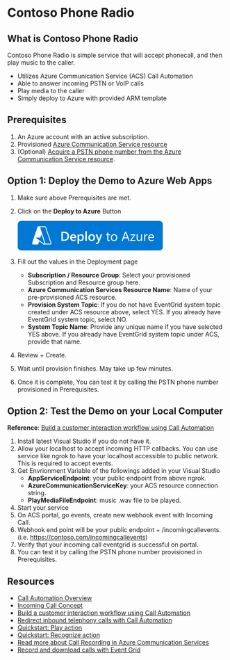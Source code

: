 # Contoso Phone Radio

## What is Contoso Phone Radio

Contoso Phone Radio is simple service that will accept phonecall, and then play music to the caller.

- Utilizes Azure Communication Service (ACS) Call Automation
- Able to answer incoming PSTN or VoIP calls
- Play media to the caller
- Simply deploy to Azure with provided ARM template

## Prerequisites

1. An Azure account with an active subscription.
2. Provisioned [Azure Communication Service resource](https://learn.microsoft.com/en-us/azure/communication-services/quickstarts/create-communication-resource)
3. (Optional) [Acquire a PSTN phone number from the Azure Communication Service resource](https://learn.microsoft.com/en-us/azure/communication-services/quickstarts/telephony/get-phone-number?tabs=windows&pivots=platform-azcli).

## Option 1: Deploy the Demo to Azure Web Apps

1. Make sure above Prerequisites are met.
2. Click on the **Deploy to Azure** Button

    [![Deploy To Azure](https://raw.githubusercontent.com/Azure/azure-quickstart-templates/master/1-CONTRIBUTION-GUIDE/images/deploytoazure.svg?sanitize=true)](https://portal.azure.com/#create/Microsoft.Template/uri/https%3a%2f%2fraw.githubusercontent.com%2fminwoolee-msft%2fcontoso-phone-radio%2fmain%2fazuredeploy.json)

3. Fill out the values in the Deployment page
   - **Subscription / Resource Group**: Select your provisioned Subscription and Resource group here.
   - **Azure Communication Services Resource Name**: Name of your pre-provisioned ACS resource.
   - **Provision System Topic**: If you do not have EventGrid system topic created under ACS resource above, select YES. If you already have EventGrid system topic, select NO.
   - **System Topic Name**: Provide any unique name if you have selected YES above. If you already have EventGrid system topic under ACS, provide that name.

4. Review + Create.
5. Wait until provision finishes. May take up few minutes.
6. Once it is complete, You can test it by calling the PSTN phone number provisioned in Prerequisites.

## Option 2: Test the Demo on your Local Computer

**Reference**: [Build a customer interaction workflow using Call Automation](https://learn.microsoft.com/en-us/azure/communication-services/quickstarts/voice-video-calling/callflows-for-customer-interactions?pivots=programming-language-csharp)


1. Install latest Visual Studio if you do not have it.
2. Allow your localhost to accept incoming HTTP callbacks. You can use service like ngrok to have your localhost accessible to public network. This is required to accept events.
3. Get Envrionment Variable of the followings added in your Visual Studio
   - **AppServiceEndpoint**: your public endpoint from above ngrok.
   - **AzureCommunicationServiceKey**: your ACS resource connection string.
   - **PlayMediaFileEndpoint**: music .wav file to be played.
4. Start your service
5. On ACS portal, go events, create new webhook event with Incoming Call.
6. Webhook end point will be your public endpoint + /incomingcallevents. (i.e. https://contoso.com/incomingcallevents)
7. Verify that your incoming call eventgrid is successful on portal.
8. You can test it by calling the PSTN phone number provisioned in Prerequisites.

## Resources
- [Call Automation Overview](https://learn.microsoft.com/azure/communication-services/concepts/voice-video-calling/call-automation)
- [Incoming Call Concept](https://learn.microsoft.com/azure/communication-services/concepts/voice-video-calling/incoming-call-notification)
- [Build a customer interaction workflow using Call Automation](https://learn.microsoft.com/azure/communication-services/quickstarts/voice-video-calling/callflows-for-customer-interactions?pivots=programming-language-csha)
- [Redirect inbound telephony calls with Call Automation](https://learn.microsoft.com/azure/communication-services/how-tos/call-automation-sdk/redirect-inbound-telephony-calls?pivots=programming-language-csharp)
- [Quickstart: Play action](https://learn.microsoft.com/azure/communication-services/quickstarts/voice-video-calling/play-action?pivots=programming-language-csharp)
- [Quickstart: Recognize action](https://learn.microsoft.com/azure/communication-services/quickstarts/voice-video-calling/recognize-action?pivots=programming-language-csharp)
- [Read more about Call Recording in Azure Communication Services](https://learn.microsoft.com/azure/communication-services/concepts/voice-video-calling/call-recording)
- [Record and download calls with Event Grid](https://learn.microsoft.com/azure/communication-services/quickstarts/voice-video-calling/get-started-call-recording?pivots=programming-language-csharp)